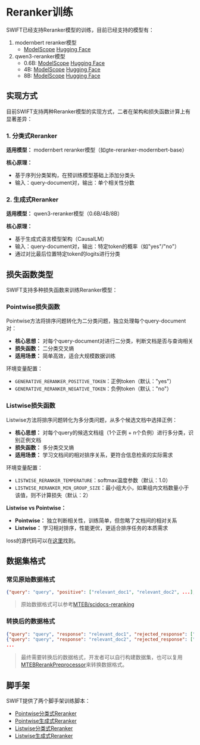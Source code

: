 # Reranker训练

SWIFT已经支持Reranker模型的训练，目前已经支持的模型有：

1. modernbert reranker模型
   - [ModelScope](https://www.modelscope.cn/models/iic/gte-reranker-modernbert-base) [Hugging Face](https://huggingface.co/Alibaba-NLP/gte-reranker-modernbert-base)
2. qwen3-reranker模型
   - 0.6B: [ModelScope](https://www.modelscope.cn/models/Qwen/Qwen3-Reranker-0.6B) [Hugging Face](https://huggingface.co/Qwen/Qwen3-Reranker-0.6B)
   - 4B: [ModelScope](https://www.modelscope.cn/models/Qwen/Qwen3-Reranker-4B) [Hugging Face](https://huggingface.co/Qwen/Qwen3-Reranker-4B)
   - 8B: [ModelScope](https://www.modelscope.cn/models/Qwen/Qwen3-Reranker-8B) [Hugging Face](https://huggingface.co/Qwen/Qwen3-Reranker-8B)

## 实现方式

目前SWIFT支持两种Reranker模型的实现方式，二者在架构和损失函数计算上有显著差异：

### 1. 分类式Reranker

**适用模型：** modernbert reranker模型（如gte-reranker-modernbert-base）

**核心原理：**
- 基于序列分类架构，在预训练模型基础上添加分类头
- 输入：query-document对，输出：单个相关性分数


### 2. 生成式Reranker

**适用模型：** qwen3-reranker模型（0.6B/4B/8B）

**核心原理：**
- 基于生成式语言模型架构（CausalLM）
- 输入：query-document对，输出：特定token的概率（如"yes"/"no"）
- 通过对比最后位置特定token的logits进行分类

## 损失函数类型

SWIFT支持多种损失函数来训练Reranker模型：

### Pointwise损失函数
Pointwise方法将排序问题转化为二分类问题，独立处理每个query-document对：

- **核心思想：** 对每个query-document对进行二分类，判断文档是否与查询相关
- **损失函数：** 二分类交叉熵
- **适用场景：** 简单高效，适合大规模数据训练

环境变量配置：
- `GENERATIVE_RERANKER_POSITIVE_TOKEN`：正例token（默认："yes"）
- `GENERATIVE_RERANKER_NEGATIVE_TOKEN`：负例token（默认："no"）

### Listwise损失函数
Listwise方法将排序问题转化为多分类问题，从多个候选文档中选择正例：

- **核心思想：** 对每个query的候选文档组（1个正例 + n个负例）进行多分类，识别正例文档
- **损失函数：** 多分类交叉熵
- **适用场景：** 学习文档间的相对排序关系，更符合信息检索的实际需求

环境变量配置：
- `LISTWISE_RERANKER_TEMPERATURE`：softmax温度参数（默认：1.0）
- `LISTWISE_RERANKER_MIN_GROUP_SIZE`：最小组大小，如果组内文档数量小于该值，则不计算损失（默认：2）

**Listwise vs Pointwise：**
- **Pointwise：** 独立判断相关性，训练简单，但忽略了文档间的相对关系
- **Listwise：** 学习相对排序，性能更优，更适合排序任务的本质需求

loss的源代码可以在[这里](https://github.com/modelscope/ms-swift/blob/main/swift/plugin/loss.py)找到。

## 数据集格式

### 常见原始数据格式


```json lines
{"query": "query", "positive": ["relevant_doc1", "relevant_doc2", ...], "negative": ["irrelevant_doc1", "irrelevant_doc2", ...]}
```

> 原始数据格式可以参考[MTEB/scidocs-reranking](https://www.modelscope.cn/datasets/MTEB/scidocs-reranking)

### 转换后的数据格式

```json lines
{"query": "query", "response": "relevant_doc1", "rejected_response": ["irrelevant_doc1", "irrelevant_doc2", ...]}
{"query": "query", "response": "relevant_doc2", "rejected_response": ["irrelevant_doc1", "irrelevant_doc2", ...]}
...
```

> 最终需要转换后的数据格式，开发者可以自行构建数据集，也可以复用[MTEBRerankPreprocessor](https://github.com/modelscope/ms-swift/blob/main/swift/llm/dataset/dataset/llm.py#L381)来转换数据格式。

## 脚手架

SWIFT提供了两个脚手架训练脚本：

- [Pointwise分类式Reranker](https://github.com/tastelikefeet/swift/blob/main/examples/train/reranker/train_reranker.sh)
- [Pointwise生成式Reranker](https://github.com/tastelikefeet/swift/blob/main/examples/train/reranker/train_generative_reranker.sh)
- [Listwise分类式Reranker](https://github.com/tastelikefeet/swift/blob/main/examples/train/reranker/train_reranker_listwise.sh)
- [Listwise生成式Reranker](https://github.com/tastelikefeet/swift/blob/main/examples/train/reranker/train_generative_reranker_listwise.sh)
